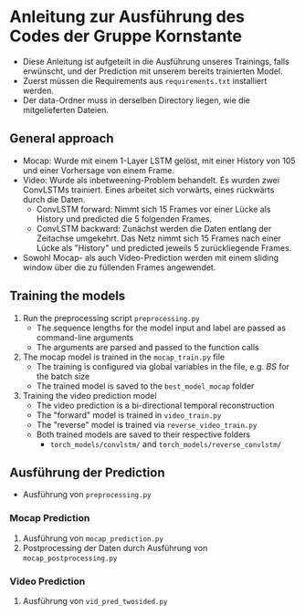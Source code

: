 # Anleitung zur Ausführung des Codes der Gruppe Kornstante
* Diese Anleitung ist aufgeteilt in die Ausführung unseres Trainings, falls erwünscht, 
und der Prediction mit unserem bereits trainierten Model.
* Zuerst müssen die Requirements aus `requirements.txt` installiert werden.
* Der data-Ordner muss in derselben Directory liegen, wie die mitgelieferten Dateien.

## General approach
* Mocap: Wurde mit einem 1-Layer LSTM gelöst, mit einer History von 105 und einer Vorhersage von einem Frame.
* Video: Wurde als inbetweening-Problem behandelt. Es wurden zwei ConvLSTMs trainiert. Eines arbeitet sich vorwärts,
eines rückwärts durch die Daten.
  * ConvLSTM forward: Nimmt sich 15 Frames vor einer Lücke als History und predicted die 5 folgenden Frames.
  * ConvLSTM backward: Zunächst werden die Daten entlang der Zeitachse umgekehrt. Das Netz nimmt sich 15 Frames nach
einer Lücke als "History" und predicted jeweils 5 zurückliegende Frames.
* Sowohl Mocap- als auch Video-Prediction werden mit einem sliding window über die zu füllenden Frames angewendet.

## Training the models
1. Run the preprocessing script `preprocessing.py`
    * The sequence lengths for the model input and label are passed as command-line arguments
    * The arguments are parsed and passed to the function calls
2. The mocap model is trained in the `mocap_train.py` file
    * The training is configured via global variables in the file, e.g. *BS* for the batch size
    * The trained model is saved to the `best_model_mocap` folder
3. Training the video prediction model
    * The video prediction is a bi-directional temporal reconstruction
    * The "forward" model is trained in `video_train.py`
    * The "reverse" model is trained via `reverse_video_train.py`
    * Both trained models are saved to their respective folders
        * `torch_models/convlstm/` and `torch_models/reverse_convlstm/`

## Ausführung der Prediction
* Ausführung von `preprocessing.py`
### Mocap Prediction
1. Ausführung von `mocap_prediction.py`
2. Postprocessing der Daten durch Ausführung von `mocap_postprocessing.py`
### Video Prediction
1. Ausführung von `vid_pred_twosided.py`
